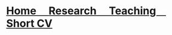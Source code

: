 <h1>
  <a href="">
    Home &nbsp; &nbsp;
  </a>
  <a href="Research">
    Research &nbsp; &nbsp;
  </a>
  <a href="Teaching">
    Teaching &nbsp; &nbsp;
  </a>
  <a href="ShortCV">
    Short CV
  </a>
</h1>  
<br />
<br />
<br />
<br />
<br />

